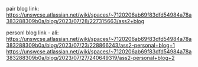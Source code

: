 pair blog link:
https://unswcse.atlassian.net/wiki/spaces/~7120206ab69f83dfd54984a78a383288309b0a/blog/2023/07/28/227315663/ass2+blog

personl blog link - ali:
https://unswcse.atlassian.net/wiki/spaces/~7120206ab69f83dfd54984a78a383288309b0a/blog/2023/07/23/228866243/ass2-personal+blog+1
https://unswcse.atlassian.net/wiki/spaces/~7120206ab69f83dfd54984a78a383288309b0a/blog/2023/07/27/240649319/ass2-personal+blog+2
